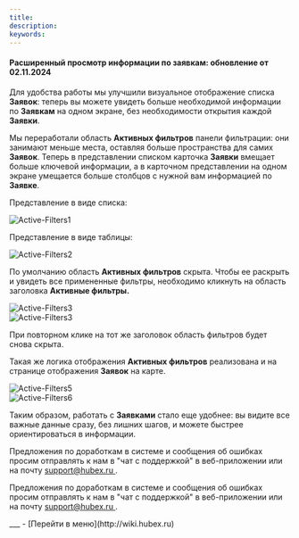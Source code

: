 ```yaml
---
title: 
description: 
keywords: 
---
```


#### Расширенный просмотр информации по заявкам: обновление от 02.11.2024
<html>
<meta charset="utf-8">

</html>
<body>
<p>Для удобства работы мы улучшили визуальное отображение списка <strong>Заявок</strong>: теперь вы можете увидеть больше необходимой информации по <strong>Заявкам</strong> на одном экране, без необходимости открытия каждой <strong>Заявки</strong>.&nbsp;</p>
<p>Мы переработали область <strong>Активных фильтров</strong> панели фильтрации: они занимают меньше места, оставляя больше пространства для самих <strong>Заявок</strong>. Теперь в представлении списком карточка <strong>Заявки</strong> вмещает больше ключевой информации, а в карточном представлении на одном экране умещается больше столбцов с нужной вам информацией по <strong>Заявке</strong>.</p>
<p>Представление в виде списка:</p>
<div><img src="https://i.ibb.co/rMcdJ6X/Active-Filters1.png" alt="Active-Filters1" border="0" /></div>
<p>Представление в виде таблицы:</p>
<div><img src="https://i.ibb.co/TT5c0yT/Active-Filters2.png" alt="Active-Filters2" border="0" /></div>
<p>По умолчанию область <strong>Активных фильтров</strong> скрыта. Чтобы ее раскрыть и увидеть все примененные фильтры, необходимо кликнуть на область заголовка <strong>Активные фильтры.</strong></p>
<div><img src="https://i.ibb.co/sKhPFn6/Active-Filters3.png" alt="Active-Filters3" border="0" /></div>
<div><img src="https://i.ibb.co/bKdP7JM/Active-Filters3.png" alt="Active-Filters3" border="0" /></div>
<p>При повторном клике на тот же заголовок область фильтров будет снова скрыта.</p>
<p>Такая же логика отображения <strong>Активных фильтров</strong> реализована и на странице отображения <strong>Заявок</strong> на карте.</p>
<div><img src="https://i.ibb.co/bL2zSyP/Active-Filters5.png" alt="Active-Filters5" border="0" /></div>
<div><img src="https://i.ibb.co/6bJqvwQ/Active-Filters6.png" alt="Active-Filters6" border="0" /></div>
<p>Таким образом, работать с <strong>Заявками</strong> стало еще удобнее: вы видите все важные данные сразу, без лишних шагов, и можете быстрее ориентироваться в информации.&nbsp;</p>
<p>Предложения по доработкам в системе и сообщения об ошибках просим отправлять к нам в "чат с поддержкой" в веб-приложении или на почту&nbsp;<a href="mailto:support@hubex.ru" target="_blank" rel="noopener">support@hubex.ru&nbsp;</a>.</p>
<p>Предложения по доработкам в системе и сообщения об ошибках просим отправлять к нам в "чат с поддержкой" в веб-приложении или на почту&nbsp;<a href="mailto:support@hubex.ru" target="_blank" rel="noopener">support@hubex.ru&nbsp;</a>.</p>
</body>
___
- [Перейти в меню](http://wiki.hubex.ru)
